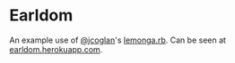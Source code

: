 Earldom
=======

An example use of [@jcoglan](https://github.com/jcoglan)'s [lemonga.rb](https://github.com/jcoglan/lemonga.rb). Can be seen at [earldom.herokuapp.com](http://earldom.herokuapp.com).